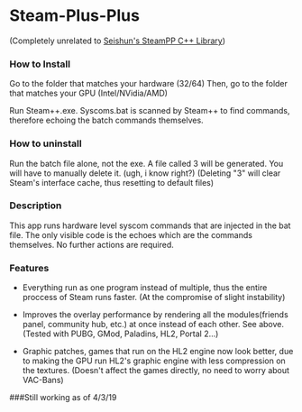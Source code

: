 # Steam-Plus-Plus
(Completely unrelated to [Seishun's SteamPP C++ Library](https://github.com/seishun/SteamPP))
### How to Install

Go to the folder that matches your hardware (32/64)
Then, go to the folder that matches your GPU (Intel/NVidia/AMD)

Run Steam++.exe. Syscoms.bat is scanned by Steam++ to find commands, therefore echoing the batch commands themselves.

### How to uninstall

Run the batch file alone, not the exe. 
A file called 3 will be generated. You will have to manually delete it. (ugh, i know right?)
(Deleting "3" will clear Steam's interface cache, thus resetting to default files)

### Description

This app runs hardware level syscom commands that are injected in the bat file. 
The only visible code is the echoes which are the commands themselves. No further actions are required.


### Features

+ Everything run as one program instead of multiple, thus the entire proccess of Steam runs faster. (At the compromise of slight instability)

+ Improves the overlay performance by rendering all the modules(friends panel, community hub, etc.)
  at once instead of each other. See above. (Tested with PUBG, GMod, Paladins, HL2, Portal 2...)

+ Graphic patches, games that run on the HL2 engine now look better, due to making the GPU run HL2's graphic engine with less compression on the textures. (Doesn't affect the games directly, no need to worry about VAC-Bans)


###Still working as of 4/3/19
